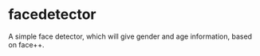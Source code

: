 # facedetector
A simple face detector, which will give gender and age information, based on face++.
